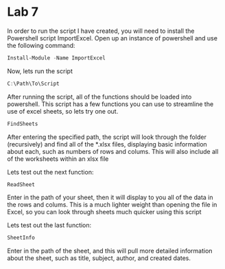 # Lab 7
In order to run the script I have created, you will need to install the Powershell script ImportExcel. Open up an instance of powershell and use the following command:
```powershell
Install-Module -Name ImportExcel
```

Now, lets run the script
```powershell
C:\Path\To\Script
```

After running the script, all of the functions should be loaded into powershell. This script has a few functions you can use to streamline the use of excel sheets, so lets try one out.
```powershell
FindSheets
```
After entering the specified path, the script will look through the folder (recursively) and find all of the *.xlsx files, displaying basic information about each, such as numbers of rows and colums. This will also include all of the worksheets within an xlsx file

Lets test out the next function:
```powershell
ReadSheet
```
Enter in the path of your sheet, then it will display to you all of the data in the rows and colums. This is a much lighter weight than opening the file in Excel, so you can look through sheets much quicker using this script

Lets test out the last function:
```powershell
SheetInfo
```
Enter in the path of the sheet, and this will pull more detailed information about the sheet, such as title, subject, author, and created dates.


